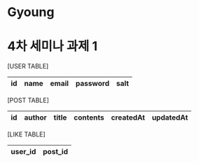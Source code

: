 # Gyoung

# 4차 세미나 과제 1

[USER TABLE] 

|id|name| email | password | salt |
|---|---|---|---|---|


[POST TABLE] 

| id | author | title | contents | createdAt | updatedAt |
|---|---|---|---|---|---|


[LIKE TABLE] 

| user_id | post_id |
|---|---|
